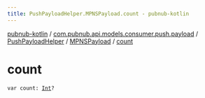 ```yaml
---
title: PushPayloadHelper.MPNSPayload.count - pubnub-kotlin
---
```


[pubnub-kotlin](../../../index.html) / [com.pubnub.api.models.consumer.push.payload](../../index.html) / [PushPayloadHelper](../index.html) / [MPNSPayload](index.html) / [count](./count.html)

# count

`var count: `[`Int`](https://kotlinlang.org/api/latest/jvm/stdlib/kotlin/-int/index.html)`?`